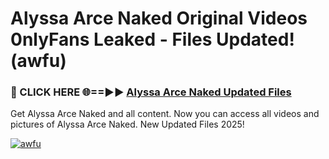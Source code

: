 # Alyssa Arce Naked Original Videos 0nlyFans Leaked - Files Updated! (awfu)

<h3>🔴 CLICK HERE 🌐==►► <a href="https://tinyurl.com/yckcrads" rel="nofollow">Alyssa Arce Naked Updated Files</a></h3>

Get Alyssa Arce Naked and all content. Now you can access all videos and pictures of Alyssa Arce Naked. New Updated Files 2025!

[![awfu](https://i.imgur.com/hpKpOFt.gif)](https://tinyurl.com/yckcrads)
